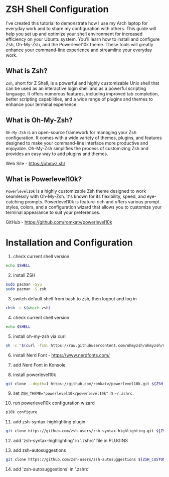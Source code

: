 # **ZSH Shell Configuration**

I've created this tutorial to demonstrate how I use my Arch laptop for everyday work and to share 
my configuration with others. This guide will help you set up and optimize your shell environment 
for increased efficiency on your Ubuntu system. You'll learn how to install and configure Zsh, 
Oh-My-Zsh, and the Powerlevel10k theme. These tools will greatly enhance your command-line experience 
and streamline your everyday work.

## **What is Zsh?**

`Zsh`, short for Z Shell, is a powerful and highly customizable Unix shell that can be used as an interactive login shell and as a powerful scripting language. It offers numerous features, including improved tab completion, better scripting capabilities, and a wide range of plugins and themes to enhance your terminal experience.

## **What is Oh-My-Zsh?**

`Oh-My-Zsh` is an open-source framework for managing your Zsh configuration. It comes with a wide variety of themes, plugins, and features designed to make your command-line interface more productive and enjoyable. Oh-My-Zsh simplifies the process of customizing Zsh and provides an easy way to add plugins and themes.

Web Site - <https://ohmyz.sh/>


## **What is Powerlevel10k?**

`Powerlevel10k` is a highly customizable Zsh theme designed to work seamlessly with Oh-My-Zsh. 
It's known for its flexibility, speed, and eye-catching prompts. Powerlevel10k is feature-rich and 
offers various prompt styles, colors, and a configuration wizard that allows you to customize your 
terminal appearance to suit your preferences.

GitHub - <https://github.com/romkatv/powerlevel10k>

# **Installation and Configuration**

1. check current shell  version
```zsh
echo $SHELL
```

2. install ZSH
```zsh
sudo pacman -Syu
sudo pacman -S zsh
```

3. switch default shell from bash to zsh, then logout and log in
```zsh
chsh -s $(which zsh)
```


4. check current shell  version
```zsh
echo $SHELL
```

5. install oh-my-zsh via curl
```bash
sh -c "$(curl -fsSL https://raw.githubusercontent.com/ohmyzsh/ohmyzsh/master/tools/install.sh)"
```


6. install Nerd Font -  https://www.nerdfonts.com/


7. add Nerd Font in Konsole 


8. install powerlevel10k
```bash
git clone --depth=1 https://github.com/romkatv/powerlevel10k.git ${ZSH_CUSTOM:-$HOME/.oh-my-zsh/custom}/themes/powerlevel10k
```


9. set `ZSH_THEME="powerlevel10k/powerlevel10k"` in `~/.zshrc`.


10. run powerlevel10k configuration wizard
```bash
p10k configure
```

11. add zsh-syntax-highlighting plugin
```bash
git clone https://github.com/zsh-users/zsh-syntax-highlighting.git ${ZSH_CUSTOM:-~/.oh-my-zsh/custom}/plugins/zsh-syntax-highlighting
```

12. add 'zsh-syntax-highlighting' in '.zshrc' file in PLUGINS


13. add zsh-autosuggestions
```bash
git clone https://github.com/zsh-users/zsh-autosuggestions ${ZSH_CUSTOM:-~/.oh-my-zsh/custom}/plugins/zsh-autosuggestions
```

14. add 'zsh-autosuggestions' in '.zshrc'



